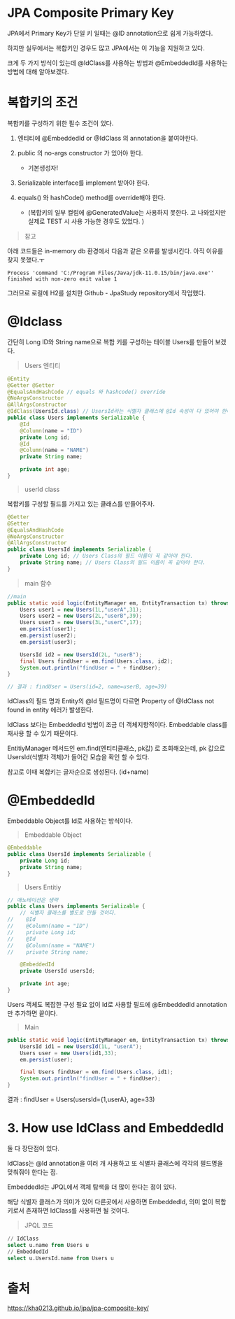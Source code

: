 # JPA Composite Primary Key

JPA에서 Primary Key가 단일 키 일때는 @ID annotation으로 쉽게 가능하였다.

하지만 실무에서는 복합키인 경우도 많고 JPA에서는 이 기능을 지원하고 있다.

크게 두 가지 방식이 있는데 @IdClass를 사용하는 방법과 @EmbeddedId를 사용하는 방법에 대해 알아보겠다.
# 복합키의 조건

복합키를 구성하기 위한 필수 조건이 있다.

1. 엔티티에 @EmbeddedId or @IdClass 의 annotation을 붙여야한다.

2. public 의 no-args constructor 가 있어야 한다.
    + 기본생성자!

3. Serializable interface를 implement 받아야 한다.

4. equals() 와 hashCode() method를 override해야 한다. 
    + (복합키의 일부 컬럼에 @GeneratedValue는 사용하지 못한다. 고 나와있지만 실제로 TEST 시 사용 가능한 경우도 있었다. )

> 참고

아래 코드들은 in-memory db 환경에서 다음과 같은 오류를 발생시킨다. 아직 이유를 찾지 못했다.ㅜ
```
Process 'command 'C:/Program Files/Java/jdk-11.0.15/bin/java.exe'' finished with non-zero exit value 1
```
그러므로 로컬에 H2를 설치한 Github - JpaStudy repository에서 작업했다.

# @Idclass

간단히 Long ID와 String name으로 복합 키를 구성하는 테이블 Users를 만들어 보겠다.

> Users 엔티티
```java
@Entity
@Getter @Setter
@EqualsAndHashCode // equals 와 hashcode() override
@NoArgsConstructor
@AllArgsConstructor
@IdClass(UsersId.class) // UsersId라는 식별자 클래스에 @Id 속성이 다 있어야 한다.
public class Users implements Serializable {
    @Id
    @Column(name = "ID")
    private Long id;
    @Id
    @Column(name = "NAME")
    private String name;

    private int age;
}
```
> userId class

복합키를 구성할 필드를 가지고 있는 클래스를 만들어주자.
```java
@Getter
@Setter
@EqualsAndHashCode
@NoArgsConstructor
@AllArgsConstructor
public class UsersId implements Serializable {
    private Long id; // Users Class의 필드 이름이 꼭 같아야 한다.
    private String name; // Users Class의 필드 이름이 꼭 같아야 한다.
}
```
> main 함수
```java
//main
public static void logic(EntityManager em, EntityTransaction tx) throws Exception {
    Users user1 = new Users(1L,"userA",31);
    Users user2 = new Users(2L,"userB",39);
    Users user3 = new Users(3L,"userC",17);
    em.persist(user1);
    em.persist(user2);
    em.persist(user3);

    UsersId id2 = new UsersId(2L, "userB");
    final Users findUser = em.find(Users.class, id2);
    System.out.println("findUser = " + findUser);
}

// 결과 : findUser = Users(id=2, name=userB, age=39)
```

IdClass의 필드 명과 Entity의 @Id 필드명이 다르면 Property of @IdClass not found in entity 에러가 발생한다.

IdClass 보다는 EmbeddedId 방법이 조금 더 객체지향적이다. Embeddable class를 재사용 할 수 있기 때문이다.

EntitiyManager 메서드인 em.find(엔티티클래스, pk값) 로 조회해오는데, pk 값으로 UsersId(식별자 객체)가 들어간 모습을 확인 할 수 있다.

참고로 이때 복합키는 글자순으로 생성된다. (id+name)

# @EmbeddedId

Embeddable Object를 Id로 사용하는 방식이다.

> Embeddable Object

```java
@Embeddable
public class UsersId implements Serializable {
    private Long id;
    private String name;
}
```
> Users Entitiy

```java
// 애노테이션은 생략
public class Users implements Serializable {
    // 식별자 클래스를 별도로 만들 것이다.
//    @Id
//    @Column(name = "ID")
//    private Long id;
//    @Id
//    @Column(name = "NAME")
//    private String name;

    @EmbeddedId
    private UsersId usersId;

    private int age;
}
```
Users 객체도 복잡한 구성 필요 없이 Id로 사용할 필드에 @EmbeddedId annotation만 추가하면 끝이다.

> Main
```java
public static void logic(EntityManager em, EntityTransaction tx) throws Exception {
    UsersId id1 = new UsersId(1L, "userA");
    Users user = new Users(id1,33);
    em.persist(user);

    final Users findUser = em.find(Users.class, id1);
    System.out.println("findUser = " + findUser);
}
```
결과 : findUser = Users(usersId={1,userA}, age=33)


# 3. How use IdClass and EmbeddedId

둘 다 장단점이 있다.

IdClass는 @Id annotation을 여러 개 사용하고 또 식별자 클래스에 각각의 필드명을 맞춰줘야 한다는 점.

EmbeddedId는 JPQL에서 객체 탐색을 더 많이 한다는 점이 있다.

해당 식별자 클래스가 의미가 있어 다른곳에서 사용하면 EmbeddedId, 의미 없이 복합키로서 존재하면 IdClass를 사용하면 될 것이다.

> JPQL 코드
```sql
// IdClass
select u.name from Users u
// EmbeddedId
select u.UsersId.name from Users u
```

# 출처

https://kha0213.github.io/jpa/jpa-composite-key/